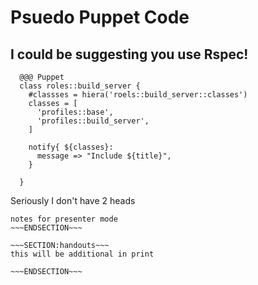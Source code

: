 <!SLIDE>
# Psuedo Puppet Code #
## I could be suggesting you use Rspec! ##

      @@@ Puppet
      class roles::build_server {
        #classses = hiera('roels::build_server::classes')
        classes = [
          'profiles::base',
          'profiles::build_server',
        ]

        notify{ ${classes}:
          message => "Include ${title}",
        }

      }

Seriously I don't have 2 heads
~~~SECTION:notes~~~
notes for presenter mode
~~~ENDSECTION~~~

~~~SECTION:handouts~~~
this will be additional in print

~~~ENDSECTION~~~

